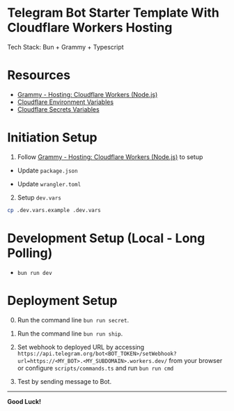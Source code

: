 # Telegram Bot Starter Template With Cloudflare Workers Hosting

Tech Stack: Bun + Grammy + Typescript

# Resources

- [Grammy - Hosting: Cloudflare Workers (Node.js)](https://grammy.dev/hosting/cloudflare-workers-nodejs)
- [Cloudflare Environment Variables](https://developers.cloudflare.com/workers/configuration/environment-variables/)
- [Cloudflare Secrets Variables](https://developers.cloudflare.com/workers/configuration/secrets/)

# Initiation Setup

1. Follow [Grammy - Hosting: Cloudflare Workers (Node.js)](https://grammy.dev/hosting/cloudflare-workers-nodejs) to setup

- Update `package.json`

- Update `wrangler.toml`

2. Setup `dev.vars`

```bash
cp .dev.vars.example .dev.vars
```

# Development Setup (Local - Long Polling)

- `bun run dev`

# Deployment Setup

0. Run the command line `bun run secret`.

1. Run the command line `bun run ship`.

2. Set webhook to deployed URL by accessing `https://api.telegram.org/bot<BOT_TOKEN>/setWebhook?url=https://<MY_BOT>.<MY_SUBDOMAIN>.workers.dev/` from your browser or configure `scripts/commands.ts` and run `bun run cmd`
3. Test by sending message to Bot.

---

**Good Luck!**
